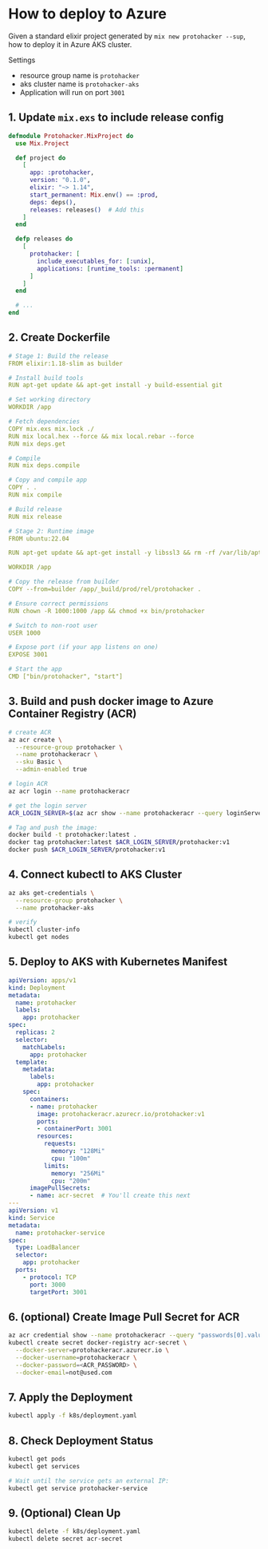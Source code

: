 # How to deploy to Azure 

Given a standard elixir project generated by `mix new protohacker --sup`, 
how to deploy it in Azure AKS cluster.

Settings 
- resource group name is `protohacker`
- aks cluster name is `protohacker-aks`
- Application will run on port `3001`

## 1. Update `mix.exs` to include release config 

```elixir 
defmodule Protohacker.MixProject do
  use Mix.Project

  def project do
    [
      app: :protohacker,
      version: "0.1.0",
      elixir: "~> 1.14",
      start_permanent: Mix.env() == :prod,
      deps: deps(),
      releases: releases()  # Add this
    ]
  end

  defp releases do
    [
      protohacker: [
        include_executables_for: [:unix],
        applications: [runtime_tools: :permanent]
      ]
    ]
  end

  # ...
end
```

## 2. Create Dockerfile 

```yaml 
# Stage 1: Build the release
FROM elixir:1.18-slim as builder

# Install build tools
RUN apt-get update && apt-get install -y build-essential git

# Set working directory
WORKDIR /app

# Fetch dependencies
COPY mix.exs mix.lock ./
RUN mix local.hex --force && mix local.rebar --force
RUN mix deps.get

# Compile
RUN mix deps.compile

# Copy and compile app
COPY . .
RUN mix compile

# Build release
RUN mix release

# Stage 2: Runtime image
FROM ubuntu:22.04

RUN apt-get update && apt-get install -y libssl3 && rm -rf /var/lib/apt/lists/*

WORKDIR /app

# Copy the release from builder
COPY --from=builder /app/_build/prod/rel/protohacker .

# Ensure correct permissions
RUN chown -R 1000:1000 /app && chmod +x bin/protohacker

# Switch to non-root user
USER 1000

# Expose port (if your app listens on one)
EXPOSE 3001

# Start the app
CMD ["bin/protohacker", "start"]
```

## 3. Build and push docker image to Azure Container Registry (ACR)

```sh 
# create ACR
az acr create \
  --resource-group protohacker \
  --name protohackeracr \
  --sku Basic \
  --admin-enabled true

# login ACR 
az acr login --name protohackeracr

# get the login server 
ACR_LOGIN_SERVER=$(az acr show --name protohackeracr --query loginServer --output tsv)

# Tag and push the image:
docker build -t protohacker:latest .
docker tag protohacker:latest $ACR_LOGIN_SERVER/protohacker:v1
docker push $ACR_LOGIN_SERVER/protohacker:v1
```

## 4. Connect kubectl to AKS Cluster

```sh 
az aks get-credentials \
  --resource-group protohacker \
  --name protohacker-aks

# verify 
kubectl cluster-info
kubectl get nodes  
```

## 5. Deploy to AKS with Kubernetes Manifest

```yaml 
apiVersion: apps/v1
kind: Deployment
metadata:
  name: protohacker
  labels:
    app: protohacker
spec:
  replicas: 2
  selector:
    matchLabels:
      app: protohacker
  template:
    metadata:
      labels:
        app: protohacker
    spec:
      containers:
      - name: protohacker
        image: protohackeracr.azurecr.io/protohacker:v1
        ports:
        - containerPort: 3001
        resources:
          requests:
            memory: "128Mi"
            cpu: "100m"
          limits:
            memory: "256Mi"
            cpu: "200m"
      imagePullSecrets:
      - name: acr-secret  # You'll create this next
---
apiVersion: v1
kind: Service
metadata:
  name: protohacker-service
spec:
  type: LoadBalancer
  selector:
    app: protohacker
  ports:
    - protocol: TCP
      port: 3000
      targetPort: 3001
```

## 6. (optional) Create Image Pull Secret for ACR

```sh 
az acr credential show --name protohackeracr --query "passwords[0].value" -o tsv
kubectl create secret docker-registry acr-secret \
  --docker-server=protohackeracr.azurecr.io \
  --docker-username=protohackeracr \
  --docker-password=<ACR_PASSWORD> \
  --docker-email=not@used.com
```

## 7. Apply the Deployment

```sh 
kubectl apply -f k8s/deployment.yaml
```

## 8. Check Deployment Status

```sh 
kubectl get pods
kubectl get services

# Wait until the service gets an external IP:
kubectl get service protohacker-service
```

## 9. (Optional) Clean Up

```sh
kubectl delete -f k8s/deployment.yaml
kubectl delete secret acr-secret 
```